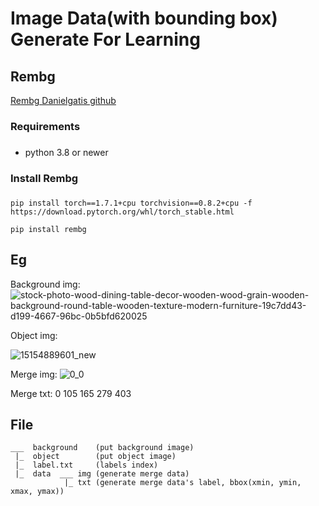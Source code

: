 # Image Data(with bounding box) Generate For Learning

## Rembg

[Rembg Danielgatis github](https://github.com/danielgatis/rembg)

### Requirements <h3> 
- python 3.8 or newer

### Install Rembg <h3> 
```
pip install torch==1.7.1+cpu torchvision==0.8.2+cpu -f https://download.pytorch.org/whl/torch_stable.html
  
pip install rembg
```
## Eg
  
Background img:
  ![stock-photo-wood-dining-table-decor-wooden-wood-grain-wooden-background-round-table-wooden-texture-modern-furniture-19c7dd43-d199-4667-96bc-0b5bfd620025](https://user-images.githubusercontent.com/66662065/143493344-88b26c6c-4558-42a1-b644-34c37b90f364.jpg)

  
Object img:
  
  ![15154889601_new](https://user-images.githubusercontent.com/66662065/141941752-efd114b9-d747-4627-804b-98ce9cc304ba.jpg)

Merge img:
  ![0_0](https://user-images.githubusercontent.com/66662065/143493364-5e9eef30-de67-4df9-b582-ba6161df72d0.png)


Merge txt:
  0 105 165 279 403  
  
## File
  ```
  ___  background    (put background image)
   |_  object        (put object image)    
   |_  label.txt     (labels index)
   |_  data  ___ img (generate merge data)                                      
              |_ txt (generate merge data's label, bbox(xmin, ymin, xmax, ymax))
  ```
 
